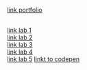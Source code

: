 [link portfolio](https://github.com/Zenandor/webtech3-portfolio) <br/> <br/>

[link lab 1](https://github.com/snipercool/2imd-webtech3-lab1) <br/>
[link lab 2](https://github.com/Zenandor/webtech3-lab2) <br/>
[link lab 3](https://github.com/Zenandor/ES6)<br/>
[link lab 4](https://github.com/Zenandor/Webtech3-Lab4)<br/>
[link lab 5](https://github.com/Zenandor/Webtech3-lab5) [linkt to codepen](https://codepen.io/Zenandor/pen/VNYMRe?editors=1010)<br/>
